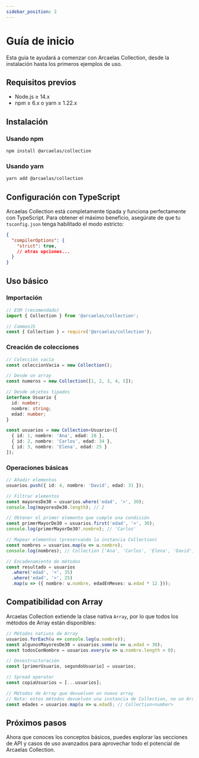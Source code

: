```yaml
---
sidebar_position: 2
---
```


# Guía de inicio

Esta guía te ayudará a comenzar con Arcaelas Collection, desde la instalación hasta los primeros ejemplos de uso.

## Requisitos previos

- Node.js ≥ 14.x
- npm ≥ 6.x o yarn ≥ 1.22.x

## Instalación

### Usando npm

```bash
npm install @arcaelas/collection
```

### Usando yarn

```bash
yarn add @arcaelas/collection
```

## Configuración con TypeScript

Arcaelas Collection está completamente tipada y funciona perfectamente con TypeScript. Para obtener el máximo beneficio, asegúrate de que tu `tsconfig.json` tenga habilitado el modo estricto:

```json
{
  "compilerOptions": {
    "strict": true,
    // otras opciones...
  }
}
```

## Uso básico

### Importación

```ts
// ESM (recomendado)
import { Collection } from '@arcaelas/collection';

// CommonJS
const { Collection } = require('@arcaelas/collection');
```

### Creación de colecciones

```ts
// Colección vacía
const coleccionVacia = new Collection();

// Desde un array
const numeros = new Collection([1, 2, 3, 4, 5]);

// Desde objetos tipados
interface Usuario {
  id: number;
  nombre: string;
  edad: number;
}

const usuarios = new Collection<Usuario>([
  { id: 1, nombre: 'Ana', edad: 28 },
  { id: 2, nombre: 'Carlos', edad: 34 },
  { id: 3, nombre: 'Elena', edad: 25 }
]);
```

### Operaciones básicas

```ts
// Añadir elementos
usuarios.push({ id: 4, nombre: 'David', edad: 31 });

// Filtrar elementos
const mayoresDe30 = usuarios.where('edad', '>', 30);
console.log(mayoresDe30.length); // 2

// Obtener el primer elemento que cumple una condición
const primerMayorDe30 = usuarios.first('edad', '>', 30);
console.log(primerMayorDe30?.nombre); // 'Carlos'

// Mapear elementos (preservando la instancia Collection)
const nombres = usuarios.map(u => u.nombre);
console.log(nombres); // Collection ['Ana', 'Carlos', 'Elena', 'David']

// Encadenamiento de métodos
const resultado = usuarios
  .where('edad', '<', 35)
  .where('edad', '>', 25)
  .map(u => ({ nombre: u.nombre, edadEnMeses: u.edad * 12 }));
```

## Compatibilidad con Array

Arcaelas Collection extiende la clase nativa `Array`, por lo que todos los métodos de Array están disponibles:

```ts
// Métodos nativos de Array
usuarios.forEach(u => console.log(u.nombre));
const algunosMayoresDe30 = usuarios.some(u => u.edad > 30);
const todosConNombre = usuarios.every(u => u.nombre.length > 0);

// Desestructuración
const [primerUsuario, segundoUsuario] = usuarios;

// Spread operator
const copiaUsuarios = [...usuarios];

// Métodos de Array que devuelven un nuevo array
// Nota: estos métodos devuelven una instancia de Collection, no un Array
const edades = usuarios.map(u => u.edad); // Collection<number>
```

## Próximos pasos

Ahora que conoces los conceptos básicos, puedes explorar las secciones de API y casos de uso avanzados para aprovechar todo el potencial de Arcaelas Collection.
